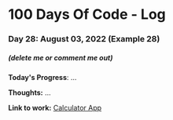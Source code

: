 # 100 Days Of Code - Log

### Day 28: August 03, 2022 (Example 28)
##### (delete me or comment me out)

**Today's Progress**: ...

**Thoughts:** ...

**Link to work:** [Calculator App](https://github.com/username/reponame)
